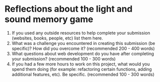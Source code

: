 # Reflections about the light and sound memory game

1. If you used any outside resources to help complete your submission (websites, books, people, etc) list them here.
2. What was a challenge you encountered in creating this submission (be specific)? How did you overcome it? (recommended 200 - 400 words)
3. What questions about web development do you have after completing your submission? (recommended 100 - 300 words)
4. If you had a few more hours to work on this project, what would you spend them doing (for example: refactoring certain functions, adding additional features, etc). Be specific. (recommended 100 - 300 words)
